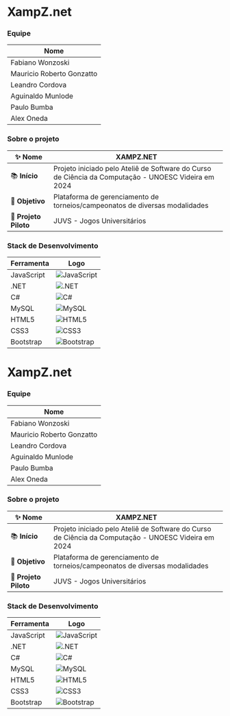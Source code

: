 # XampZ.net

### Equipe

| Nome                             |
|----------------------------------|
| Fabiano Wonzoski                 |
| Mauricio Roberto Gonzatto        |
| Leandro Cordova                  |
| Aguinaldo Munlode                |
| Paulo Bumba                      |
| Alex Oneda                       |

### Sobre o projeto

| ✨ **Nome**                  | XAMPZ.NET                                             |
|-----------------------------|------------------------------------------------------|
| 📚 **Início**               | Projeto iniciado pelo Ateliê de Software do Curso de Ciência da Computação - UNOESC Videira em 2024 |
| 🎯 **Objetivo**             | Plataforma de gerenciamento de torneios/campeonatos de diversas modalidades |
| 🎲 **Projeto Piloto**       | JUVS - Jogos Universitários                          |

### Stack de Desenvolvimento

| Ferramenta    | Logo                                                   |
|---------------|--------------------------------------------------------|
| JavaScript    | ![JavaScript](https://cdn.jsdelivr.net/gh/devicons/devicon/icons/javascript/javascript-original.svg) |
| .NET          | ![.NET](https://cdn.jsdelivr.net/gh/devicons/devicon/icons/dot-net/dot-net-original-wordmark.svg) |
| C#            | ![C#](https://cdn.jsdelivr.net/gh/devicons/devicon/icons/csharp/csharp-original.svg) |
| MySQL         | ![MySQL](https://cdn.jsdelivr.net/gh/devicons/devicon/icons/mysql/mysql-original.svg) |
| HTML5         | ![HTML5](https://cdn.jsdelivr.net/gh/devicons/devicon/icons/html5/html5-original.svg) |
| CSS3          | ![CSS3](https://cdn.jsdelivr.net/gh/devicons/devicon/icons/css3/css3-original.svg) |
| Bootstrap     | ![Bootstrap](https://cdn.jsdelivr.net/gh/devicons/devicon/icons/bootstrap/bootstrap-original-wordmark.svg) |
# XampZ.net

### Equipe

| Nome                             |
|----------------------------------|
| Fabiano Wonzoski                 |
| Mauricio Roberto Gonzatto        |
| Leandro Cordova                  |
| Aguinaldo Munlode                |
| Paulo Bumba                      |
| Alex Oneda                       |

### Sobre o projeto

| ✨ **Nome**                  | XAMPZ.NET                                             |
|-----------------------------|------------------------------------------------------|
| 📚 **Início**               | Projeto iniciado pelo Ateliê de Software do Curso de Ciência da Computação - UNOESC Videira em 2024 |
| 🎯 **Objetivo**             | Plataforma de gerenciamento de torneios/campeonatos de diversas modalidades |
| 🎲 **Projeto Piloto**       | JUVS - Jogos Universitários                          |

### Stack de Desenvolvimento

| Ferramenta    | Logo                                                   |
|---------------|--------------------------------------------------------|
| JavaScript    | ![JavaScript](https://cdn.jsdelivr.net/gh/devicons/devicon/icons/javascript/javascript-original.svg) |
| .NET          | ![.NET](https://cdn.jsdelivr.net/gh/devicons/devicon/icons/dot-net/dot-net-original-wordmark.svg) |
| C#            | ![C#](https://cdn.jsdelivr.net/gh/devicons/devicon/icons/csharp/csharp-original.svg) |
| MySQL         | ![MySQL](https://cdn.jsdelivr.net/gh/devicons/devicon/icons/mysql/mysql-original.svg) |
| HTML5         | ![HTML5](https://cdn.jsdelivr.net/gh/devicons/devicon/icons/html5/html5-original.svg) |
| CSS3          | ![CSS3](https://cdn.jsdelivr.net/gh/devicons/devicon/icons/css3/css3-original.svg) |
| Bootstrap     | ![Bootstrap](https://cdn.jsdelivr.net/gh/devicons/devicon/icons/bootstrap/bootstrap-original-wordmark.svg) |
